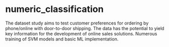# numeric_classification
The dataset study aims to test customer preferences for ordering by phone/online with door-to-door shipping. The data has the potential to yield key information for the development of online sales solutions. Numerous training of SVM models and basic ML implementation.
